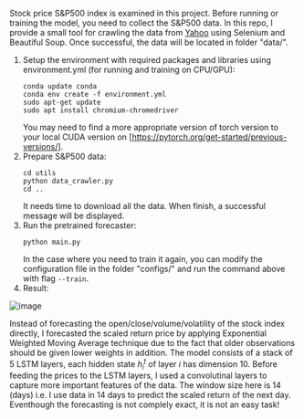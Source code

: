 Stock price S&P500 index is examined in this project. Before running or training the model, you need to collect the S&P500 data. In this repo, I provide a small tool for crawling the data from [Yahoo](https://finance.yahoo.com/quote/%5EGSPC/history?period1=1136073600&period2=1624665600&interval=1d&filter=history&frequency=1d&includeAdjustedClose=true) using Selenium and Beautiful Soup. Once successful, the data will be located in folder "data/".

1. Setup the environment with required packages and libraries using environment.yml (for running and training on CPU/GPU):
   ```
   conda update conda
   conda env create -f environment.yml
   sudo apt-get update
   sudo apt install chromium-chromedriver
   ```
   You may need to find a more appropriate version of torch version to your local CUDA version on [https://pytorch.org/get-started/previous-versions/].
3. Prepare S&P500 data:
   ```
   cd utils
   python data_crawler.py
   cd ..
   ```
   It needs time to download all the data. When finish, a successful message will be displayed.
4. Run the pretrained forecaster:
   ```
   python main.py
   ```
   In the case where you need to train it again, you can modify the configuration file in the folder "configs/" and run the command above with flag ```--train```.
6. Result:
   
  ![image](https://github.com/thinhcse/stock-price-forecasting/assets/111031775/5edfb6b6-d93e-4a0d-a43c-6ffe20af10c5)

Instead of forecasting the open/close/volume/volatility of the stock index directly, I forecasted the scaled return price by applying Exponential Weighted Moving Average technique due to the fact that older observations should be given lower weights in addition. The model consists of a stack of 5 LSTM layers, each hidden state $h_i^t$ of layer $i$ has dimension 10. Before feeding the prices to the LSTM layers, I used a convolutinal layers to capture more important features of the data. The window size here is 14 (days) i.e. I use data in 14 days to predict the scaled return of the next day. Eventhough the forecasting is not complely exact, it is not an easy task!  

